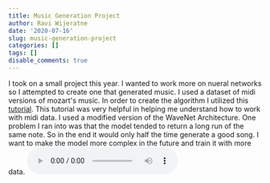 ```yaml
---
title: Music Generation Project
author: Ravi Wijeratne
date: '2020-07-16'
slug: music-generation-project
categories: []
tags: []
disable_comments: true
---
```

I took on a small project this year. I wanted to work more on nueral networks so I attempted to create one that generated music. I used a dataset of midi versions of mozart's music. In order to create the algorithm I utilized this [tutorial](https://www.analyticsvidhya.com/blog/2020/01/how-to-perform-automatic-music-generation/). This tutorial was very helpful in helping me understand how to work with midi data. I used a modified version of the WaveNet Architecture. One problem I ran into was that the model tended to return a long run of the same note. So in the end it would only half the time generate a good song. I want to make the model more complex in the future and train it with more data.
<audio controls>
  <source src="/blog/2020-07-16-music-generation-project_files/music-3.ogg" type="audio/ogg">
</audio>